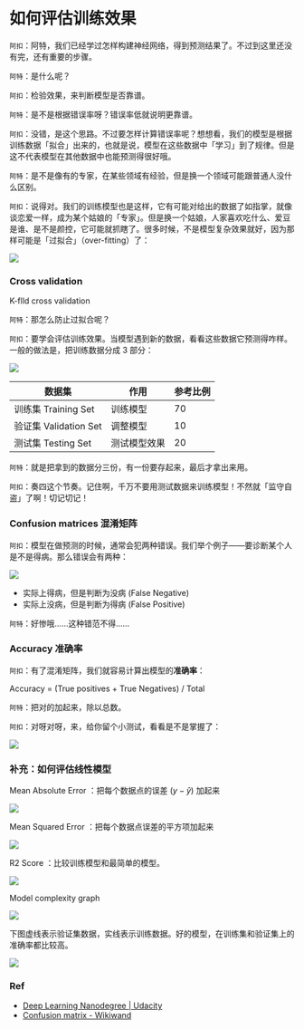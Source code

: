 # 如何评估训练效果

``阿扣``：阿特，我们已经学过怎样构建神经网络，得到预测结果了。不过到这里还没有完，还有重要的步骤。

``阿特``：是什么呢？

``阿扣``：检验效果，来判断模型是否靠谱。

``阿特``：是不是根据错误率呀？错误率低就说明更靠谱。

``阿扣``：没错，是这个思路。不过要怎样计算错误率呢？想想看，我们的模型是根据训练数据「拟合」出来的，也就是说，模型在这些数据中「学习」到了规律。但是这不代表模型在其他数据中也能预测得很好哦。

``阿特``：是不是像有的专家，在某些领域有经验，但是换一个领域可能跟普通人没什么区别。

``阿扣``：说得对。我们的训练模型也是这样，它有可能对给出的数据了如指掌，就像谈恋爱一样，成为某个姑娘的「专家」。但是换一个姑娘，人家喜欢吃什么、爱豆是谁、是不是颜控，它可能就抓瞎了。很多时候，不是模型复杂效果就好，因为那样可能是「过拟合」（over-fitting）了：

![](http://7xjpra.com1.z0.glb.clouddn.com/DL-overfit.png)

### Cross validation

K-flld cross validation

``阿特``：那怎么防止过拟合呢？

``阿扣``：要学会评估训练效果。当模型遇到新的数据，看看这些数据它预测得咋样。一般的做法是，把训练数据分成 3 部分：

![](http://7xjpra.com1.z0.glb.clouddn.com/crossValidation.png)

数据集|作用|参考比例
---|---|---
训练集 Training Set|训练模型|70
验证集 Validation Set|调整模型|10
测试集 Testing Set|测试模型效果|20

``阿特``：就是把拿到的数据分三份，有一份要存起来，最后才拿出来用。

``阿扣``：奏四这个节奏。记住啊，千万不要用测试数据来训练模型！不然就「监守自盗」了啊！切记切记！

### Confusion matrices 混淆矩阵

``阿扣``：模型在做预测的时候，通常会犯两种错误。我们举个例子——要诊断某个人是不是得病。那么错误会有两种：

![](http://7xjpra.com1.z0.glb.clouddn.com/confusionMatrix1.png)

- 实际上得病，但是判断为没病 (False Negative)
- 实际上没病，但是判断为得病 (False Positive)

``阿特``：好惨哦……这种错范不得……

### Accuracy 准确率

``阿扣``：有了混淆矩阵，我们就容易计算出模型的**准确率**：

Accuracy = (True positives + True Negatives) / Total

``阿特``：把对的加起来，除以总数。

``阿扣``：对呀对呀，来，给你留个小测试，看看是不是掌握了：

![](http://7xjpra.com1.z0.glb.clouddn.com/DL-confusionMatrixTest1.png)

### 补充：如何评估线性模型

Mean Absolute Error ：把每个数据点的误差 $(y-\hat y)$ 加起来

![](http://7xjpra.com1.z0.glb.clouddn.com/DL-meanAbsoluteError.png)

Mean Squared Error ：把每个数据点误差的平方项加起来

![](http://7xjpra.com1.z0.glb.clouddn.com/DL-meanSquaredError.png)

R2 Score ：比较训练模型和最简单的模型。

![](http://7xjpra.com1.z0.glb.clouddn.com/DL-R2Score.png)

Model complexity graph

![](http://7xjpra.com1.z0.glb.clouddn.com/DL-modelComplexityGraph.png)

下图虚线表示验证集数据，实线表示训练数据。好的模型，在训练集和验证集上的准确率都比较高。

![](http://7xjpra.com1.z0.glb.clouddn.com/modelComplexityGraph.png)


### Ref

- [Deep Learning Nanodegree | Udacity](https://www.udacity.com/course/deep-learning-nanodegree-foundation--nd101)
- [Confusion matrix - Wikiwand](https://www.wikiwand.com/en/Confusion_matrix)
